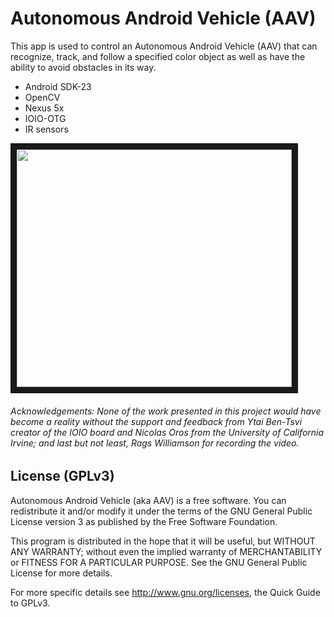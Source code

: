 Autonomous Android Vehicle (AAV)
=========

This app is used to control an Autonomous Android Vehicle (AAV) that can recognize, track, and follow a specified color object as well as have the ability to avoid obstacles in its way.

+ Android SDK-23
+ OpenCV
+ Nexus 5x
+ IOIO-OTG
+ IR sensors

<a href="http://www.youtube.com/watch?feature=player_embedded&v=ihmyHNJodvQ" target="_blank"><img src="http://img.youtube.com/vi/ihmyHNJodvQ/0.jpg" 
alt="" width="440" height="380" border="10" /></a>

###### Acknowledgements: None of the work presented in this project would have become a reality without the support and feedback from Ytai Ben-Tsvi creator of the IOIO board and Nicolas Oros from the University of California Irvine; and last but not least, Rags Williamson for recording the video.

License (GPLv3)
------
Autonomous Android Vehicle (aka AAV) is a free software. You can redistribute it and/or modify it under the terms of the GNU General Public License version 3 as published by the Free Software Foundation.

This program is distributed in the hope that it will be useful, but WITHOUT ANY WARRANTY; without even the implied warranty of MERCHANTABILITY or FITNESS FOR A PARTICULAR PURPOSE. See the GNU General Public License for more details.

For more specific details see http://www.gnu.org/licenses, the Quick Guide to GPLv3.
